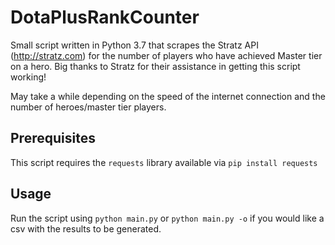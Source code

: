 # DotaPlusRankCounter

Small script written in Python 3.7 that scrapes the Stratz API (http://stratz.com) for the number of players who have achieved Master tier on a hero.
Big thanks to Stratz for their assistance in getting this script working!

May take a while depending on the speed of the internet connection and the number of heroes/master tier players. 

## Prerequisites

This script requires the `requests` library available via `pip install requests`

## Usage

Run the script using `python main.py` or `python main.py -o` if you would like a csv with the results to be generated.
